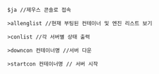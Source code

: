 ```
$ja //제우스 콘솔로 접속 
```
```
>allenglist //현재 부팅된 컨테이너 및 엔진 리스트 보기
```
  
  
```
>conlist //각 서버별 상태 출력
```
```
>downcon 컨테이너명 //서버 다운
```
```
>startcon 컨테이너명 // 서버 시작
```
